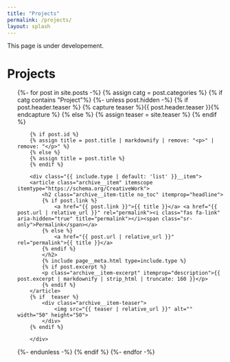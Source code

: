 ```yaml
---
title: "Projects"
permalink: /projects/
layout: splash
---
```

This page is under developement.
# Projects

<ul>
{%- for post in site.posts -%}
{% assign catg =  post.categories %}
 {% if catg contains "Project"%}
    {%- unless post.hidden -%}
        {% if post.header.teaser %}
        {% capture teaser %}{{ post.header.teaser }}{% endcapture %}
        {% else %}
        {% assign teaser = site.teaser %}
        {% endif %}

        {% if post.id %}
        {% assign title = post.title | markdownify | remove: "<p>" | remove: "</p>" %}
        {% else %}
        {% assign title = post.title %}
        {% endif %}

        <div class="{{ include.type | default: 'list' }}__item">
        <article class="archive__item" itemscope itemtype="https://schema.org/CreativeWork">
            <h2 class="archive__item-title no_toc" itemprop="headline">
            {% if post.link %}
                <a href="{{ post.link }}">{{ title }}</a> <a href="{{ post.url | relative_url }}" rel="permalink"><i class="fas fa-link" aria-hidden="true" title="permalink"></i><span class="sr-only">Permalink</span></a>
            {% else %}
                <a href="{{ post.url | relative_url }}" rel="permalink">{{ title }}</a>
            {% endif %}
            </h2>
            {% include page__meta.html type=include.type %}
            {% if post.excerpt %}
            <p class="archive__item-excerpt" itemprop="description">{{ post.excerpt | markdownify | strip_html | truncate: 160 }}</p>
            {% endif %}
        </article>
        {% if  teaser %}
            <div class="archive__item-teaser">
                <img src="{{ teaser | relative_url }}" alt="" width="50" height="50">
            </div>
        {% endif %}
            
        </div>
{%- endunless -%}
{% endif %}
{%- endfor -%}
</ul>